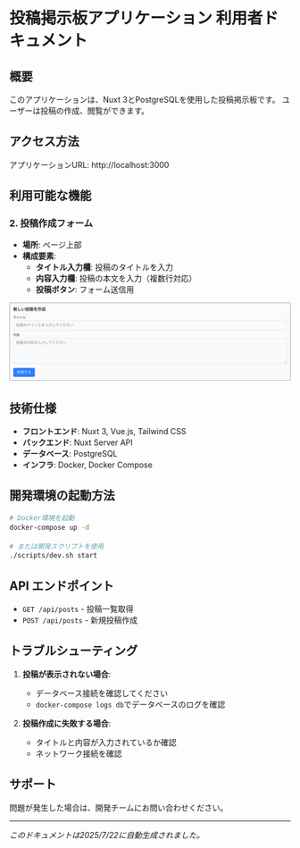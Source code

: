 # 投稿掲示板アプリケーション 利用者ドキュメント

## 概要
このアプリケーションは、Nuxt 3とPostgreSQLを使用した投稿掲示板です。
ユーザーは投稿の作成、閲覧ができます。

## アクセス方法
アプリケーションURL: http://localhost:3000

## 利用可能な機能

### 2. 投稿作成フォーム
- **場所**: ページ上部
- **構成要素**:
  - **タイトル入力欄**: 投稿のタイトルを入力
  - **内容入力欄**: 投稿の本文を入力（複数行対応）
  - **投稿ボタン**: フォーム送信用

![投稿フォーム](screenshots/02-post-form.png)


## 技術仕様
- **フロントエンド**: Nuxt 3, Vue.js, Tailwind CSS
- **バックエンド**: Nuxt Server API
- **データベース**: PostgreSQL
- **インフラ**: Docker, Docker Compose

## 開発環境の起動方法
```bash
# Docker環境を起動
docker-compose up -d

# または開発スクリプトを使用
./scripts/dev.sh start
```

## API エンドポイント
- `GET /api/posts` - 投稿一覧取得
- `POST /api/posts` - 新規投稿作成

## トラブルシューティング
1. **投稿が表示されない場合**:
   - データベース接続を確認してください
   - `docker-compose logs db`でデータベースのログを確認

2. **投稿作成に失敗する場合**:
   - タイトルと内容が入力されているか確認
   - ネットワーク接続を確認

## サポート
問題が発生した場合は、開発チームにお問い合わせください。

---
*このドキュメントは2025/7/22に自動生成されました。*
